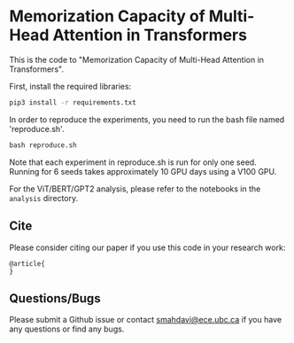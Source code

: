 # Memorization Capacity of Multi-Head Attention in Transformers

This is the code to "Memorization Capacity of Multi-Head Attention in Transformers".

First, install the required libraries:

```bat
pip3 install -r requirements.txt
```

In order to reproduce the experiments, you need to run the bash file named 'reproduce.sh'.

```bat
bash reproduce.sh
```

Note that each experiment in reproduce.sh is run for only one seed. Running for 6 seeds takes approximately 10 GPU days using a V100 GPU.

For the ViT/BERT/GPT2 analysis, please refer to the notebooks in the `analysis` directory.

## Cite

Please consider citing our paper if you use this code in your research work:

```
@article{
}
```

## Questions/Bugs
Please submit a Github issue or contact smahdavi@ece.ubc.ca if you have any questions or find any bugs.
